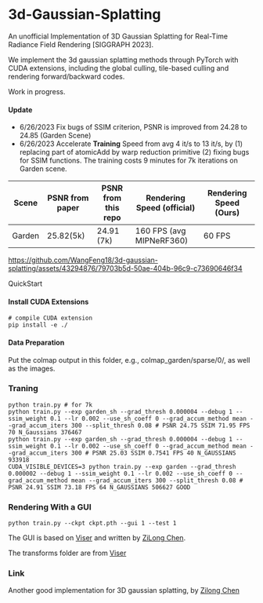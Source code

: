 # 3d-Gaussian-Splatting 
An unofficial Implementation of 3D Gaussian Splatting for Real-Time Radiance Field Rendering [SIGGRAPH 2023].

We implement the 3d gaussian splatting methods through PyTorch with CUDA extensions, including the global culling, tile-based culling and rendering forward/backward codes.

Work in progress.
#### Update
- 6/26/2023 Fix bugs of SSIM criterion, PSNR is improved from 24.28 to 24.85 (Garden Scene)
- 6/26/2023 Accelerate **Training** Speed from avg 4 it/s to 13 it/s, by (1) replacing part of atomicAdd by warp reduction primitive (2) fixing bugs for SSIM functions. The training costs 9 minutes for 7k iterations on Garden scene.

| Scene | PSNR from paper | PSNR from this repo | Rendering Speed (official) | Rendering Speed (Ours) |
| --- | --- | --- | --- | --- |
| Garden | 25.82(5k) | 24.91 (7k) | 160 FPS (avg MIPNeRF360) | 60 FPS |



https://github.com/WangFeng18/3d-gaussian-splatting/assets/43294876/79703b5d-50ae-404b-96c9-c73690646f34



QuickStart

#### Install CUDA Extensions
```
# compile CUDA extension
pip install -e ./
```
#### Data Preparation
Put the colmap output in this folder, e.g., colmap_garden/sparse/0/, as well as the images.

### Traning
```
python train.py # for 7k
python train.py --exp garden_sh --grad_thresh 0.000004 --debug 1 --ssim_weight 0.1 --lr 0.002 --use_sh_coeff 0 --grad_accum_method mean --grad_accum_iters 300 --split_thresh 0.08 # PSNR 24.75 SSIM 71.95 FPS 70 N_Gaussians 376467
python train.py --exp garden_sh --grad_thresh 0.000004 --debug 1 --ssim_weight 0.1 --lr 0.002 --use_sh_coeff 0 --grad_accum_method mean --grad_accum_iters 300 # PSNR 25.03 SSIM 0.7541 FPS 40 N_GAUSSIANS 933918 
CUDA_VISIBLE_DEVICES=3 python train.py --exp garden --grad_thresh 0.000002 --debug 1 --ssim_weight 0.1 --lr 0.002 --use_sh_coeff 0 --grad_accum_method mean --grad_accum_iters 300 --split_thresh 0.08 # PSNR 24.91 SSIM 73.18 FPS 64 N_GAUSSIANS 506627 GOOD
```

### Rendering With a GUI

```
python train.py --ckpt ckpt.pth --gui 1 --test 1
```
The GUI is based on [Viser](https://github.com/nerfstudio-project/viser) and written by [ZiLong Chen](https://github.com/heheyas).


The transforms folder are from [Viser](https://github.com/nerfstudio-project/viser)

### Link
Another good implementation for 3D gaussian splatting, by [Zilong Chen](https://github.com/heheyas/gaussian_splatting_3d)

